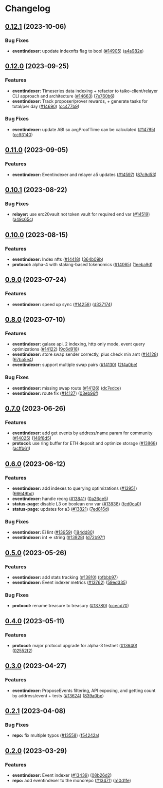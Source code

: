 # Changelog

## [0.12.1](https://github.com/taikoxyz/taiko-mono/compare/eventindexer-v0.12.0...eventindexer-v0.12.1) (2023-10-06)


### Bug Fixes

* **eventindexer:** upodate indexnfts flag to bool ([#14905](https://github.com/taikoxyz/taiko-mono/issues/14905)) ([a4a982e](https://github.com/taikoxyz/taiko-mono/commit/a4a982ec15a11f207c5b14c3a0b5fb2caffd2c1b))

## [0.12.0](https://github.com/taikoxyz/taiko-mono/compare/eventindexer-v0.11.0...eventindexer-v0.12.0) (2023-09-25)


### Features

* **eventindexer:** Timeseries data indexing + refactor to taiko-client/relayer CLI approach and architecture ([#14663](https://github.com/taikoxyz/taiko-mono/issues/14663)) ([7e760b6](https://github.com/taikoxyz/taiko-mono/commit/7e760b63022162ccfc0a11a861900d68958e650a))
* **eventindexer:** Track proposer/prover rewards, + generate tasks for total/per day ([#14690](https://github.com/taikoxyz/taiko-mono/issues/14690)) ([cc477b9](https://github.com/taikoxyz/taiko-mono/commit/cc477b97c00e8339a87c4d4502a0ee8ad811c10f))


### Bug Fixes

* **eventindexer:** update ABI so avgProofTime can be calculated ([#14785](https://github.com/taikoxyz/taiko-mono/issues/14785)) ([cc93140](https://github.com/taikoxyz/taiko-mono/commit/cc931402d368cfcfeff5b3f628368b38c53cdb33))

## [0.11.0](https://github.com/taikoxyz/taiko-mono/compare/eventindexer-v0.10.1...eventindexer-v0.11.0) (2023-09-05)


### Features

* **eventindexer:** Eventindexer and relayer a5 updates ([#14597](https://github.com/taikoxyz/taiko-mono/issues/14597)) ([87c9d53](https://github.com/taikoxyz/taiko-mono/commit/87c9d53fa9c6911aada78a1746839d14e4401916))

## [0.10.1](https://github.com/taikoxyz/taiko-mono/compare/eventindexer-v0.10.0...eventindexer-v0.10.1) (2023-08-22)


### Bug Fixes

* **relayer:** use erc20vault not token vault for required end var ([#14519](https://github.com/taikoxyz/taiko-mono/issues/14519)) ([a49c65c](https://github.com/taikoxyz/taiko-mono/commit/a49c65c6ba9535a761f4ef2abd7be2b2213a71c2))

## [0.10.0](https://github.com/taikoxyz/taiko-mono/compare/eventindexer-v0.9.0...eventindexer-v0.10.0) (2023-08-15)


### Features

* **eventindexer:** Index nfts ([#14418](https://github.com/taikoxyz/taiko-mono/issues/14418)) ([364b09b](https://github.com/taikoxyz/taiko-mono/commit/364b09b52344dff8782be7333eac4fdb3e5d1597))
* **protocol:** alpha-4 with staking-based tokenomics ([#14065](https://github.com/taikoxyz/taiko-mono/issues/14065)) ([1eeba9d](https://github.com/taikoxyz/taiko-mono/commit/1eeba9d97ed8e6e4a8d07a8b0af163a16fbc9ccf))

## [0.9.0](https://github.com/taikoxyz/taiko-mono/compare/eventindexer-v0.8.0...eventindexer-v0.9.0) (2023-07-24)


### Features

* **eventindexer:** speed up sync ([#14258](https://github.com/taikoxyz/taiko-mono/issues/14258)) ([d337174](https://github.com/taikoxyz/taiko-mono/commit/d337174742bfd8d9c220fda0a0e1c9626fd571c2))

## [0.8.0](https://github.com/taikoxyz/taiko-mono/compare/eventindexer-v0.7.0...eventindexer-v0.8.0) (2023-07-10)


### Features

* **eventindexer:** galaxe api, 2 indexing, http only mode, event query optimizations ([#14122](https://github.com/taikoxyz/taiko-mono/issues/14122)) ([9c6d918](https://github.com/taikoxyz/taiko-mono/commit/9c6d918c8c7c474da88912fafa59e2a2f054f3b7))
* **eventindexer:** store swap sender correctly, plus check min amt ([#14128](https://github.com/taikoxyz/taiko-mono/issues/14128)) ([67ba5e4](https://github.com/taikoxyz/taiko-mono/commit/67ba5e44eca82c301dcd2a8d3c0909ac080a804c))
* **eventindexer:** support multiple swap pairs ([#14130](https://github.com/taikoxyz/taiko-mono/issues/14130)) ([2f4a0be](https://github.com/taikoxyz/taiko-mono/commit/2f4a0beb1a431c5c7ff40c3c4b7fcecb094d2e52))


### Bug Fixes

* **eventindexer:** missing swap route ([#14126](https://github.com/taikoxyz/taiko-mono/issues/14126)) ([dc7edce](https://github.com/taikoxyz/taiko-mono/commit/dc7edce0163e252600e15e745728d7f476efec4c))
* **eventindexer:** route fix ([#14127](https://github.com/taikoxyz/taiko-mono/issues/14127)) ([03eb96f](https://github.com/taikoxyz/taiko-mono/commit/03eb96fad45365ace3b9662c27bd6bc4c972a676))

## [0.7.0](https://github.com/taikoxyz/taiko-mono/compare/eventindexer-v0.6.0...eventindexer-v0.7.0) (2023-06-26)


### Features

* **eventindexer:** add get events by address/name param for community ([#14025](https://github.com/taikoxyz/taiko-mono/issues/14025)) ([146f8d5](https://github.com/taikoxyz/taiko-mono/commit/146f8d52100c3aa7412549e0703c4fc363a6ec29))
* **protocol:** use ring buffer for ETH deposit and optimize storage ([#13868](https://github.com/taikoxyz/taiko-mono/issues/13868)) ([acffb61](https://github.com/taikoxyz/taiko-mono/commit/acffb61b13b44fd4792e8f4a31498d788ca38961))

## [0.6.0](https://github.com/taikoxyz/taiko-mono/compare/eventindexer-v0.5.0...eventindexer-v0.6.0) (2023-06-12)


### Features

* **eventindexer:** add indexes to querying optimizations ([#13951](https://github.com/taikoxyz/taiko-mono/issues/13951)) ([66649bd](https://github.com/taikoxyz/taiko-mono/commit/66649bd60d163e13b4e91258b4bdc51e204aa110))
* **eventindexer:** handle reorg ([#13841](https://github.com/taikoxyz/taiko-mono/issues/13841)) ([0a26ce5](https://github.com/taikoxyz/taiko-mono/commit/0a26ce58422d2674f1b5cd151c74bb40f2bec17d))
* **status-page:** disable L3 on boolean env var ([#13838](https://github.com/taikoxyz/taiko-mono/issues/13838)) ([fed0ca0](https://github.com/taikoxyz/taiko-mono/commit/fed0ca0e9a9176c3feaae38b426df45e09d9af3a))
* **status-page:** updates for a3 ([#13821](https://github.com/taikoxyz/taiko-mono/issues/13821)) ([7ed816d](https://github.com/taikoxyz/taiko-mono/commit/7ed816d8db7ac75468faa235c09f147db5009034))


### Bug Fixes

* **eventindexer:** Ei lint ([#13959](https://github.com/taikoxyz/taiko-mono/issues/13959)) ([184dd80](https://github.com/taikoxyz/taiko-mono/commit/184dd8043721c18e225bdc6e6b2c71d1a591896c))
* **eventindexer:** int =&gt; string ([#13828](https://github.com/taikoxyz/taiko-mono/issues/13828)) ([d72b97f](https://github.com/taikoxyz/taiko-mono/commit/d72b97fa4163a2e91eda62d9787760d922447429))

## [0.5.0](https://github.com/taikoxyz/taiko-mono/compare/eventindexer-v0.4.0...eventindexer-v0.5.0) (2023-05-26)


### Features

* **eventindexer:** add stats tracking ([#13810](https://github.com/taikoxyz/taiko-mono/issues/13810)) ([bfbbb97](https://github.com/taikoxyz/taiko-mono/commit/bfbbb97fcb67dc33749f0f08f84b8bd54eae9aeb))
* **eventindexer:** Event indexer metrics ([#13762](https://github.com/taikoxyz/taiko-mono/issues/13762)) ([59ed335](https://github.com/taikoxyz/taiko-mono/commit/59ed3355a05c7438813fa11d2f63dc0676602dd6))


### Bug Fixes

* **protocol:** rename treasure to treasury ([#13780](https://github.com/taikoxyz/taiko-mono/issues/13780)) ([ccecd70](https://github.com/taikoxyz/taiko-mono/commit/ccecd708276bce3eca84b92c7c48c95b2156dd18))

## [0.4.0](https://github.com/taikoxyz/taiko-mono/compare/eventindexer-v0.3.0...eventindexer-v0.4.0) (2023-05-11)


### Features

* **protocol:** major protocol upgrade for alpha-3 testnet ([#13640](https://github.com/taikoxyz/taiko-mono/issues/13640)) ([02552f2](https://github.com/taikoxyz/taiko-mono/commit/02552f2aa001893d326062ce627004c61b46cd26))

## [0.3.0](https://github.com/taikoxyz/taiko-mono/compare/eventindexer-v0.2.1...eventindexer-v0.3.0) (2023-04-27)


### Features

* **eventindexer:** ProposeEvents filtering, API exposing, and getting count by address/event + tests ([#13624](https://github.com/taikoxyz/taiko-mono/issues/13624)) ([839a0be](https://github.com/taikoxyz/taiko-mono/commit/839a0bef7c64dd2b1e2ecc5194cf9a1e29f9a0cd))

## [0.2.1](https://github.com/taikoxyz/taiko-mono/compare/eventindexer-v0.2.0...eventindexer-v0.2.1) (2023-04-08)


### Bug Fixes

* **repo:** fix multiple typos ([#13558](https://github.com/taikoxyz/taiko-mono/issues/13558)) ([f54242a](https://github.com/taikoxyz/taiko-mono/commit/f54242aa95e5c5563f8f0a7f9af0a1eab20ab67b))

## [0.2.0](https://github.com/taikoxyz/taiko-mono/compare/eventindexer-v0.1.0...eventindexer-v0.2.0) (2023-03-29)


### Features

* **eventindexer:** Event indexer ([#13439](https://github.com/taikoxyz/taiko-mono/issues/13439)) ([08b26d2](https://github.com/taikoxyz/taiko-mono/commit/08b26d21577ed8ecd14beed5a600108fe7a0f765))
* **repo:** add eventindexer to the monorepo ([#13471](https://github.com/taikoxyz/taiko-mono/issues/13471)) ([a10d1fe](https://github.com/taikoxyz/taiko-mono/commit/a10d1fe7f7202dd029883ce62a00e188021e09e2))
